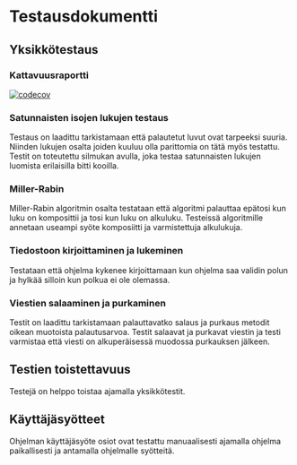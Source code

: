 # Testausdokumentti

## Yksikkötestaus
### Kattavuusraportti
[![codecov](https://codecov.io/gh/Zatyri/RSA/branch/main/graph/badge.svg?token=N5A8G9TN4A)](https://codecov.io/gh/Zatyri/RSA)

### Satunnaisten isojen lukujen testaus
Testaus on laadittu tarkistamaan että palautetut luvut ovat tarpeeksi suuria. Niinden lukujen osalta joiden kuuluu olla parittomia on tätä myös testattu. Testit on toteutettu silmukan avulla, joka testaa satunnaisten lukujen luomista erilaisilla bitti kooilla. 

### Miller-Rabin
Miller-Rabin algoritmin osalta testataan että algoritmi palauttaa epätosi kun luku on komposittii ja tosi kun luku on alkuluku. Testeissä algoritmille annetaan useampi syöte komposiitti ja varmistettuja alkulukuja.

### Tiedostoon kirjoittaminen ja lukeminen
Testataan että ohjelma kykenee kirjoittamaan kun ohjelma saa validin polun ja hylkää silloin kun polkua ei ole olemassa.

### Viestien salaaminen ja purkaminen
Testit on laadittu tarkistamaan palauttavatko salaus ja purkaus metodit oikean muotoista palautusarvoa. Testit salaavat ja purkavat viestin ja testi varmistaa että viesti on alkuperäisessä muodossa purkauksen jälkeen.

## Testien toistettavuus
Testejä on helppo toistaa ajamalla yksikkötestit.

## Käyttäjäsyötteet
Ohjelman käyttäjäsyöte osiot ovat testattu manuaalisesti ajamalla ohjelma paikallisesti ja antamalla ohjelmalle syötteitä.




